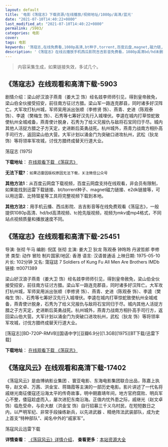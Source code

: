 ```yaml
---
layout: default
title: '电影《荡寇志》下载资源/在线播放/视频地址/1080p/高清/蓝光'
date: "2021-07-10T14:40:22+0800"
last_modified_at: "2021-07-10T14:40:22+0800"
permalink: /5903/
categories: 电影
cover:
tags: 电影
keywords: '荡寇志,在线免费看,1080p高清,bt种子,torrent,百度云盘,magnet,磁力链,迅雷下载资源'
description: '《荡寇志》在线云播放手机西瓜影院吉吉影音免费看，1080p高清bd/hd未删减完整版和tc抢先枪版，mkv/mp4格式，附带bt/torrent种子、magnet/磁力链、百度云盘、网盘资源迅雷下载链接'
---
```


>内容采集生成，如果链接失效，多试几个。


## 《荡寇志》在线观看和高清下载-5903

剧情介绍：梁山好汉浪子燕青（姜大卫 饰）经名妓李师师引见，得到皇帝赦免，梁山伯全伙接受招安，前往南方征讨方腊。梁山军一路连克郡县，同时诸多好汉阵亡。大军攻打杭州城，军师吴用派出张顺（李修贤 饰）、燕青、史进（陈观泰 饰）、李逵（樊梅生 饰）、石秀等七筹好汉先行入城埋伏。李逵在城内打草惊蛇致使杭州全城戒备，燕青使计脱身，石秀为了给义兄报仇与敌将石宝同归于尽。城内其他人活捉方腊之子方天定，史进断后英勇战死。杭州城外，燕青力战南方相扑高手司行方，返回梁山伯大营。大军计划以涌金门为突破口进攻杭州，武松（狄龙 饰）等将领率军攻城，讨伐方腊终成替天行道大业。


荡寇志 (1975)

**下载地址**： [在线观看下载 《荡寇志》](https://www.btbtdy.me/btdy/dy15655.html) 


**无法下载?**：`如果迅雷因版权原因无法下载，关注微信公众号 `

**其他方法1**：从百度云网盘下载视频，百度云网盘支持在线观看，非会员有限制，如果能找到迅雷下载链接、bt/torrent种子、magnet磁力链接、e2dk链接等，可以用迅雷、比特彗星等工具将完整视频下载到本地。

**其他方法2**：用手机云播、西瓜影院、吉吉影音等在线免费观看《荡寇志》，一般提供1080p高清、hd/bd高清视频、tc抢先版视频，视频为mkv或mp4格式，不同站点视频质量和播放速度不同。


## 《荡寇志》在线观看和高清下载-25451

导演: 张彻 午马 编剧: 倪匡 张彻 主演: 姜大卫 狄龙 陈观泰 钟玲玲 丹波哲郎 李修贤 类型: 动作 冒险 制片国家/地区: 香港 语言: 汉语普通话 上映日期: 1975-05-10 片长: 102分钟 又名: 蕩寇誌 7 Soldiers of Kung Fu All Men Are Brothers IMDb链接: tt0071389

梁山好汉浪子燕青（姜大卫 饰）经名妓李师师引见，得到皇帝赦免，梁山伯全伙接受招安，前往南方征讨方腊。梁山军一路连克郡县，同时诸多好汉阵亡。大军攻打杭州城，军师吴用派出张顺（李修贤 饰）、燕青、史进（陈观泰 饰）、李逵（樊梅生 饰）、石秀等七筹好汉先行入城埋伏。李逵在城内打草惊蛇致使杭州全城戒备，燕青使计脱身，石秀为了给义兄报仇与敌将石宝同归于尽。城内其他人活捉方腊之子方天定，史进断后英勇战死。杭州城外，燕青力战南方相扑高手司行方，返回梁山伯大营。大军计划以涌金门为突破口进攻杭州，武松（狄龙 饰）等将领率军攻城，讨伐方腊终成替天行道大业。


[荡寇志][BD-720P-RMVB][国语中字][豆瓣6.9分][1.3GB][1975][BT下载/迅雷下载]

**下载地址**： [在线观看下载 《荡寇志》](https://www.btdx8.com/torrent/all_men_are_brothers_1975.html) 


## 《荡寇风云》在线观看和高清下载-17402

《荡寇风云》是由博纳影业集团 、寰亚电影、东海电影集团联合出品，陈嘉上执导，赵文卓、万茜、洪金宝、蒋璐霞等主演的一部历史电影。影片讲述了一代名将戚继光南征倭寇还沿海太平的传奇故事，明中期嘉靖年间，地方官府腐败、明兵军心不整，倭寇趁虚而入，屡次进犯东南沿海。正值内忧外患之际，戚继光（赵文卓 饰）临危受命，与俞大猷（洪金宝 饰）自行招募三千义乌村民，在短短数日之内，以严明军纪、非常手段操练新兵，以先进武器 、精绝阵法武装部队，成为史上首支“特种部队”、闻名中外的“戚家军”。


荡寇风云迅雷下载

**详情查看**： [《荡寇风云》详情介绍](/movie/17402/)， **查看更多**：[本站资源大全](/movie/t/all/)

